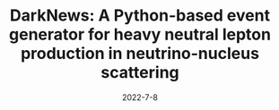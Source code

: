 ---
title: 'DarkNews: A Python-based event generator for heavy neutral lepton production in neutrino-nucleus scattering'
pub_number: 12
authors:  Asli M. Abdullahi,  Jaime Hoefken Zink,  Matheus Hostert,  Daniele Massaro,  Silvia Pascoli
collection: publication
permalink: /publication/2022-7-8-DarkNewsAPython-basedeventgeneratorforheavyneutralleptonproductioninneutrino-nucleusscattering
date: 2022-7-8
venue: Comput.Phys.Commun. 
paperurl: 'https://arxiv.org/abs/2207.04137'
citation_notitle: 'Asli M. Abdullahi, Jaime Hoefken Zink, Matheus Hostert, Daniele Massaro, Silvia Pascoli, Comput.Phys.Commun. 297 (2024) 109075'
citation: 'DarkNews: A Python-based event generator for heavy neutral lepton production in neutrino-nucleus scattering, Asli M. Abdullahi, Jaime Hoefken Zink, Matheus Hostert, Daniele Massaro, Silvia Pascoli, Comput.Phys.Commun. 297 (2024) 109075'
eprint: '2207.04137'

---